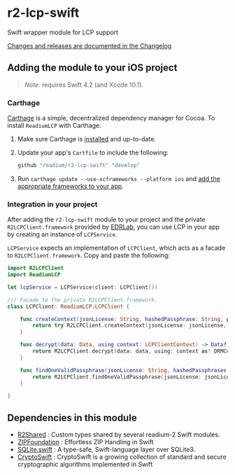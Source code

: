 # r2-lcp-swift

Swift wrapper module for LCP support

[Changes and releases are documented in the Changelog](CHANGELOG.md)

## Adding the module to your iOS project

> _Note:_ requires Swift 4.2 (and Xcode 10.1).

### Carthage

[Carthage][] is a simple, decentralized dependency manager for Cocoa. To install `ReadiumLCP` with Carthage:

 1. Make sure Carthage is [installed][Carthage Installation] and up-to-date.

 2. Update your app's `Cartfile` to include the following:

    ```ruby
    github "readium/r2-lcp-swift" "develop"
    ```

 3. Run `carthage update --use-xcframeworks --platform ios` and [add the appropriate frameworks to your app][Carthage Usage].

### Integration in your project

After adding the `r2-lcp-swift` module to your project and the private `R2LCPClient.framework` provided by [EDRLab](contact@edrlab.org), you can use LCP in your app by creating an instance of `LCPService`.

`LCPService` expects an implementation of `LCPClient`, which acts as a facade to `R2LCPClient.framework`. Copy and paste the following:

```swift
import R2LCPClient
import ReadiumLCP

let lcpService = LCPService(client: LCPClient())

/// Facade to the private R2LCPClient.framework.
class LCPClient: ReadiumLCP.LCPClient {

    func createContext(jsonLicense: String, hashedPassphrase: String, pemCrl: String) throws -> LCPClientContext {
        return try R2LCPClient.createContext(jsonLicense: jsonLicense, hashedPassphrase: hashedPassphrase, pemCrl: pemCrl)
    }

    func decrypt(data: Data, using context: LCPClientContext) -> Data? {
        return R2LCPClient.decrypt(data: data, using: context as! DRMContext)
    }

    func findOneValidPassphrase(jsonLicense: String, hashedPassphrases: [String]) -> String? {
        return R2LCPClient.findOneValidPassphrase(jsonLicense: jsonLicense, hashedPassphrases: hashedPassphrases)
    }

}
```

## Dependencies in this module

  - [R2Shared](https://github.com/readium/r2-shared-swift) : Custom types shared by several readium-2 Swift modules.
  - [ZIPFoundation](https://github.com/edrlab/ZIPFoundation) : Effortless ZIP Handling in Swift
  - [SQLite.swift](https://github.com/stephencelis/SQLite.swift) : A type-safe, Swift-language layer over SQLite3.
  - [CryptoSwift](https://github.com/krzyzanowskim/CryptoSwift) : CryptoSwift is a growing collection of standard and secure cryptographic algorithms implemented in Swift


[Carthage]: https://github.com/Carthage/Carthage
[Carthage Installation]: https://github.com/Carthage/Carthage#installing-carthage
[Carthage Usage]: https://github.com/Carthage/Carthage#adding-frameworks-to-an-application

